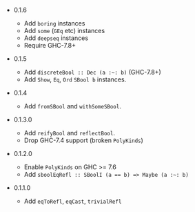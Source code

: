 - 0.1.6
    - Add `boring` instances
    - Add `some` (`GEq` etc) instances
    - Add `deepseq` instances
    - Require GHC-7.8+

- 0.1.5
    - Add `discreteBool :: Dec (a :~: b)` (GHC-7.8+)
    - Add `Show`, `Eq`, `Ord` `SBool b` instances.

- 0.1.4
    - Add `fromSBool` and `withSomeSBool`.

- 0.1.3.0
    - Add `reifyBool` and `reflectBool`.
    - Drop GHC-7.4 support (broken `PolyKinds`)

- 0.1.2.0
    - Enable `PolyKinds` on GHC >= 7.6
    - Add `sboolEqRefl :: SBoolI (a == b) => Maybe (a :~: b)`

- 0.1.1.0
    - Add `eqToRefl`, `eqCast`, `trivialRefl`
